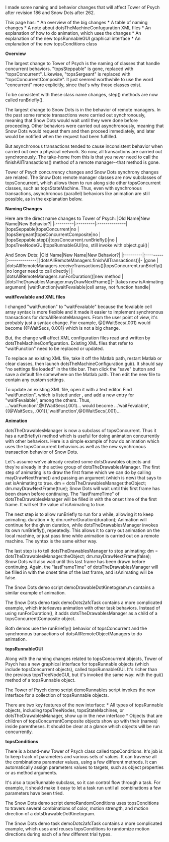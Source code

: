 I made some naming and behavior changes that will affect Tower of Psych after revision 186 and Snow Dots after 262.

This page has: * An overview of the big changes * A table of naming changes * A note about dotsTheMachineConfuguration XML files * An explanation of how to do animation, which uses the changes * An explanation of the new topsRunnableGUI graphical interface * An explanation of the new topsConditions class

**Overview**

The largest change to Tower of Psych is the naming of classes that handle concurrent behaviors. "topsSteppable" is gone, replaced with "topsConcurrent". Likewise, "topsSergeant" is replaced with "topsConcurrentComposite". It just seemed worthwhile to use the word "concurrent" more explicitly, since that's why those classes exist.

To be consistent with these class name changes, step() methods are now called runBriefly().

The largest change to Snow Dots is in the behavior of remote managers. In the past some remote transactions were carried out synchronously, meaning that Snow Dots would wait until they were done before proceeding. Other behaviors were carried out asynchronously, meaning that Snow Dots would request them and then proceed immediately, and later would be notified when the request had been fulfilled.

But asynchronous transactions tended to cause inconsistent behavior when carried out over a physical network. So now, all transactions are carried out synchronously. The take-home from this is that you never need to call the finishAllTransactions() method of a remote manager--that method is gone.

Tower of Psych concurrency changes and Snow Dots synchrony changes are related. The Snow Dots remote manager classes are now subclasses of topsConcurrent, which allows them to run along side other topsConcurrent classes, such as topsStateMachine. Thus, even with synchronous transactions, asynchronous (parallel) behaviors like animation are still possible, as in the explanation below.

**Naming Changes**

Here are the direct name changes to Tower of Psych: |Old Name|New Name|New Behavior?| |:---------|:---------|:--------------| |topsSeppable|topsConcurrent|no | |topsSergeant|topsConcurrentComposite|no | |topsSeppable.step()|topsConcurrent.runBriefly()|no | |topsTreeNodeGUI|topsRunnableGUI|no, still invoke with object.gui()|

And Snow Dots: |Old Name|New Name|New Behavior?| |:---------|:---------|:--------------| |dotsAllRemoteManagers.finishAllTransactions()|- |gone | |dotsAllRemoteManagers.receiveTransactions()|topsConcurrent.runBriefly()|no longer need to call directly| |- |dotsAllRemoteManagers.runForDuration()|new method | |dotsTheDrawablesManager.mayDrawNextFrame()|- |takes new isAnimating argument| |waitFunction|waitFevalable|cell array, not function handle|

**waitFevalable and XML files**

I changed "waitFunction" to "waitFevalable" because the fevalable cell array syntax is more flexible and it made it easier to implement synchronous transactions for dotsAllRemoteManagers. From the user point of view, it's probably just a syntax change. For example, @()WaitSecs(.001) would become {@WaitSecs, 0.001} which is not a big change.

But, the change will affect XML configuration files read and written by dotsTheMachineConfiguration. Existing XML files that refer to "waitFunction" need to be replaced or updated.

To replace an existing XML file, take it off the Matlab path, restart Matlab or clear classes, then launch dotsTheMachineConfiguration.gui(). It should say "no settings file loaded" in the title bar. Then click the "save" button and save a default file somewhere on the Matlab path. Then edit the new file to contain any custom settings.

To update an existing XML file, open it with a text editor. Find "waitFunction", which is listed under <dotsTheSwitchboard>, and add a new entry for "waitFevalable", among the others. Thus, ...'waitFunction',@()WaitSecs(.001)... would become ...'waitFevalable',{{@WaitSecs, .001}},'waitFunction',@()WaitSecs(.001)...

**Animation**

dotsTheDrawablesManager is now a subclass of topsConcurrent. Thus it has a runBriefly() method which is useful for doing animation concurrently with other behaviors. Here is a simple example of how do animation which uses the topsConcurrent behaviors as well as the new synchronous transaction behavior of Snow Dots.

Let's assume we've already created some dotsDrawables objects and they're already in the active group of dotsTheDrawablesManager. The first step of animating is to draw the first frame which we can do by calling mayDrawNextFrame() and passing an argument (which is new) that says to set isAnimating to true. dm = dotsTheDrawablesManager.theObject; dm.mayDrawNextFrame(true); Snow Dots will wait until this first frame has been drawn before continuing. The "lastFrameTime" of dotsTheDrawablesManager will be filled in with the onset time of the first frame. It will set the value of isAnimating to true.

The next step is to allow runBriefly to run for a while, allowing it to keep animating. duration = 5; dm.runForDuration(duration); Animation will continue for the given duration, while dotsTheDrawablesManager invokes its own runBriefly(), repeatedly. This allows it to carry out animation on the local machine, or just pass time while animation is carried out on a remote machine. The syntax is the same either way.

The last step is to tell dotsTheDrawablesManager to stop animating: dm = dotsTheDrawablesManager.theObject; dm.mayDrawNextFrame(false); Snow Dots will also wait until this last frame has been drawn before continuing. Again, the "lastFrameTime" of dotsTheDrawablesManager will be filled in with the onset time of the last frame, and isAnimating will be false.

The Snow Dots demo script demoDrawableDotKinetogram.m contains a similar example of animation.

The Snow Dots demo task demoDots2afcTask contains a more complicated example, which interleaves animation with other task behaviors. Instead of using runForDuration(), it adds dotsTheDrawablesManager as a child of a topsConcurrentComposite object.

Both demos use the runBriefly() behavior of topsConcurrent and the synchronous transactions of dotsAllRemoteObjectManagers to do animation.

**topsRunnableGUI**

Along with the naming changes related to topsConcurrent objects, Tower of Psych has a new graphical interface for topsRunnable objects (which include topsConcurrent objects), called topsRunnableGUI. It's richer than the previous topsTreeNodeGUI, but it's invoked the same way: with the gui() method of a topsRunnable object.

The Tower of Psych demo script demoRunnables script invokes the new interface for a collection of topsRunnable objects.

There are two key features of the new interface: * All types of topsRunnable objects, including topsTreeNodes, topsStateMachines, or dotsTheDrawablesManager, show up in the new interface * Objects that are children of topsConcurrentComposite objects show up with their (names) inside parentheses. It should be clear at a glance which objects will be run concurrently.

**topsConditions**

There is a brand-new Tower of Psych class called topsConditions. It's job is to keep track of parameters and various sets of values. It can traverse all the combinations parameter values, using a few different methods. It can automatically assign parameters values to targets, such as object properties or as method arguments.

It's also a topsRunnable subclass, so it can control flow through a task. For example, it should make it easy to let a task run until all combinations a few parameters have been tried.

The Snow Dots demo script demoRandomConditions uses topsConditions to travers several combinations of color, motion strength, and motion direction of a dotsDrawableDotKinetogram.

The Snow Dots demo task demoDots2afcTask contains a more complicated example, which uses and reuses topsConditions to randomize motion directions during each of a few different trial types.
